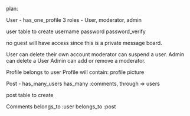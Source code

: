 plan:

User -
has_one_profile
3 roles - User, moderator, admin

user table to create
username
password
password_verify

no guest will have access since this is a private message board.

User can delete their own account
moderator can suspend a user.
Admin can delete a User
Admin can add or remove a moderator.


Profile belongs to user
Profile will contain:
profile picture


Post -
has_many_users
has_many :comments, through => users

post table to create




Comments
belongs_to :user
belongs_to :post
